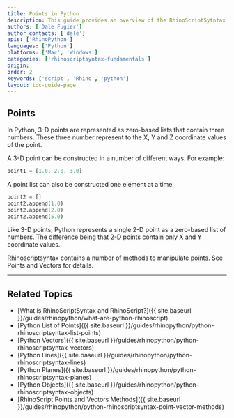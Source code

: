 ```yaml
---
title: Points in Python
description: This guide provides an overview of the RhinoScriptSytntax Point Geometry in Python.
authors: ['Dale Fugier']
author_contacts: ['dale']
apis: ['RhinoPython']
languages: ['Python']
platforms: ['Mac', 'Windows']
categories: ['rhinoscriptsyntax-fundamentals']
origin:
order: 2
keywords: ['script', 'Rhino', 'python']
layout: toc-guide-page
---
```

 
## Points

In Python, 3-D points are represented as zero-based lists that contain three numbers.  These three number represent to the X, Y and Z coordinate values of the point.

A 3-D point can be constructed in a number of different ways.  For example:

```python
point1 = [1.0, 2.0, 3.0]
```
A point list can also be constructed one element at a time:

```python
point2 = []
point2.append(1.0)
point2.append(2.0)
point2.append(5.0)
```
Like 3-D points, Python represents a single 2-D point as a zero-based list of numbers.  The difference being that 2-D points contain only X and Y coordinate values.

Rhinoscriptsyntax contains a number of methods to manipulate points.  See Points and Vectors for details.

---

## Related Topics

- [What is RhinoScriptSyntax and RhinoScript?]({{ site.baseurl }}/guides/rhinopython/what-are-python-rhinoscript)
- [Python List of Points]({{ site.baseurl }}/guides/rhinopython/python-rhinoscriptsyntax-list-points)
- [Python Vectors]({{ site.baseurl }}/guides/rhinopython/python-rhinoscriptsyntax-vectors)
- [Python Lines]({{ site.baseurl }}/guides/rhinopython/python-rhinoscriptsyntax-lines)
- [Python Planes]({{ site.baseurl }}/guides/rhinopython/python-rhinoscriptsyntax-planes)
- [Python Objects]({{ site.baseurl }}/guides/rhinopython/python-rhinoscriptsyntax-objects)
- [RhinoScript Points and Vectors Methods]({{ site.baseurl }}/guides/rhinopython/python-rhinoscriptsyntax-point-vector-methods)
